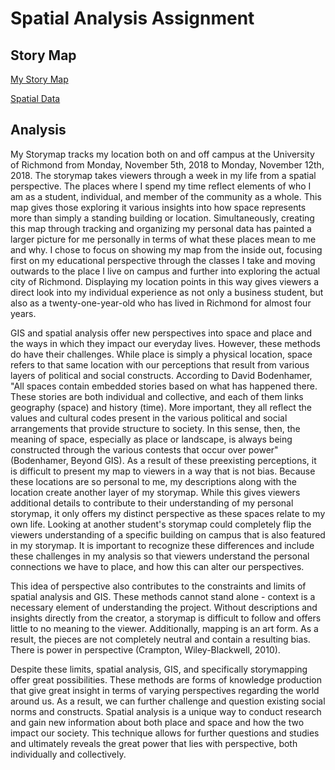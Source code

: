 # Spatial Analysis Assignment 
## Story Map 

[My Story Map](http://arcg.is/1yfq8r)

[Spatial Data](https://docs.google.com/spreadsheets/d/1kkvGiTBrTe7AcGpnE_wW_9I-A9M6Us_5VmlB54NHAKw/edit?usp=sharing)

## Analysis

My Storymap tracks my location both on and off campus at the University of Richmond from Monday, November 5th, 2018 to Monday, November 12th, 2018. The storymap takes viewers through a week in my life from a spatial perspective. The places where I spend my time reflect elements of who I am as a student, individual, and member of the community as a whole. This map gives those exploring it various insights into how space represents more than simply a standing building or location. Simultaneously, creating this map through tracking and organizing my personal data has painted a larger picture for me personally in terms of what these places mean to me and why. I chose to focus on showing my map from the inside out, focusing first on my educational perspective through the classes I take and moving outwards to the place I live on campus and further into exploring the actual city of Richmond. Displaying my location points in this way gives viewers a direct look into my individual experience as not only a business student, but also as a twenty-one-year-old who has lived in Richmond for almost four years. 

GIS and spatial analysis offer new perspectives into space and place and the ways in which they impact our everyday lives. However, these methods do have their challenges. While place is simply a physical location, space refers to that same location with our perceptions that result from various layers of political and social constructs. According to David Bodenhamer, "All spaces contain embedded stories based on what has happened there. These stories are both individual and collective, and each of them links geography (space) and history (time). More important, they all reflect the values and cultural codes present in the various political and social arrangements that provide structure to society. In this sense, then, the meaning of space, especially as place or landscape, is always being constructed through the various contests that occur over power" (Bodenhamer, Beyond GIS). As a result of these preexisting perceptions, it is difficult to present my map to viewers in a way that is not bias. Because these locations are so personal to me, my descriptions along with the location create another layer of my storymap. While this gives viewers additional details to contribute to their understanding of my personal storymap, it only offers my distinct perspective as these spaces relate to my own life. Looking at another student's storymap could completely flip the viewers understanding of a specific building on campus that is also featured in my storymap. It is important to recognize these differences and include these challenges in my analysis so that viewers understand the personal connections we have to place, and how this can alter our perspectives. 

This idea of perspective also contributes to the constraints and limits of spatial analysis and GIS. These methods cannot stand alone - context is a necessary element of understanding the project. Without descriptions and insights directly from the creator, a storymap is difficult to follow and offers little to no meaning to the viewer. Additionally, mapping is an art form. As a result, the pieces are not completely neutral and contain a resulting bias. There is power in perspective (Crampton, Wiley-Blackwell, 2010).

Despite these limits, spatial analysis, GIS, and specifically storymapping offer great possibilities. These methods are forms of knowledge production that give great insight in terms of varying perspectives regarding the world around us. As a result, we can further challenge and question existing social norms and constructs. Spatial analysis is a unique way to conduct research and gain new information about both place and space and how the two impact our society. This technique allows for further questions and studies and ultimately reveals the great power that lies with perspective, both individually and collectively. 

